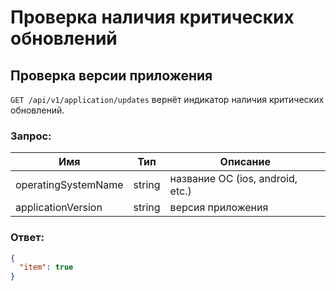 # Проверка наличия критических обновлений

## Проверка версии приложения

`GET /api/v1/application/updates` вернёт индикатор наличия критических обновлений.

### Запрос:

Имя | Тип | Описание
--- | --- | ---
operatingSystemName | string | название ОС (ios, android, etc.)
applicationVersion | string | версия приложения

### Ответ:

```json
{
  "item": true
}
```
